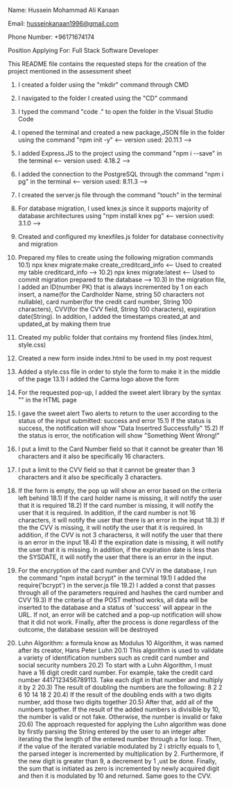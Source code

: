 Name: Hussein Mohammad Ali Kanaan

Email: husseinkanaan1996@gmail.com

Phone Number: +96171674174

Position Applying For: Full Stack Software Developer


This README file contains the requested steps for the creation of the project mentioned in the assessment sheet

1) I created a folder using the "mkdir" command through CMD

2) I navigated to the folder I created using the "CD" command

3) I typed the command "code ." to open the folder in the Visual Studio Code

4) I opened the terminal and created a new package,JSON file in the folder using the command "npm init -y" <-- version used: 20.11.1 -->

5) I added Express.JS to the project using the command "npm i --save" in the terminal <-- version used: 4.18.2 -->

6) I added the connection to the PostgreSQL through the command "npm i pg" in the terminal <-- version used: 8.11.3 -->

7) I created the server.js file through the command "touch" in the terminal

8) For database migration, I used knex.js since it supports majority of database architectures using "npm install knex pg" <-- version used: 3.1.0 -->

9) Created and configured my knexfiles.js folder for database connectivity and migration

10) Prepared my files to create using the following migration commands
10.1) npx knex migrate:make create_creditcard_info <-- Used to created my table creditcard_info -->
10.2) npx knex migrate:latest <-- Used to commit migration prepared to the database -->
10.3) In the migration file, I added an ID(number PK) that is always incremented by 1 on each insert, a name(for the Cardholder Name, string 50 characters not nullable), card number(for the credit card number, String 100 characters), CVV(for the CVV field, String 100 characters), expiration date(String). In addition, I added the timestamps created_at and updated_at by making them true

11) Created my public folder that contains my frontend files (index.html, style.css)

12) Created a new form inside index.html to be used in my post request

13) Added a style.css file in order to style the form to make it in the middle of the page
13.1) I added the Carma logo above the form

14) For the requested pop-up, I added the sweet alert library by the syntax "<script src="https://cdn.jsdelivr.net/npm/sweetalert2@11"></script>" in the HTML page

15) I gave the sweet alert Two alerts to return to the user according to the status of the input submitted: success and error
15.1) If the status is success, the notification will show "Data Insertred Successfully"
15.2) If the status is error, the notification will show "Something Went Wrong!"

16) I put a limit to the Card Number field so that it cannot be greater than 16 characters and it also be specifically 16 characters.

17) I put a limit to the CVV field so that it cannot be greater than 3 characters and it also be specifically 3 characters.

18) If the form is empty, the pop up will show an error based on the criteria left behind
18.1) If the card holder name is missing, it will notify the user that it is required
18.2) If the card number is missing, it will notify the user that it is required. In addition, if the card number is not 16 characters, it will notify the user that there is an error in the input
18.3) If the the CVV is missing, it will notify the user that it is required. In addition, if the CVV is not 3 characterss, it will notify the user that there is an error in the input
18.4) If the expiration date is missing, it will notify the user that it is missing. In addition, if the expiration date is less than the SYSDATE, it will notify the user that there is an error in the input.

19) For the encryption of the card number and CVV in the database, I run the command "npm install bcrypt" in the terminal
19.1) I added the require('bcrypt') in the server.js file
19.2) I added a const that passes through all of the parameters required and hashes the card number and CVV 
19.3) If the criteria of the POST method works, all data will be inserted to the database and a status of 'success' will appear in the URL. If not, an error will be catched and a pop-up notification will show that it did not work. Finally, after the process is done regardless of the outcome, the database session will be destroyed

20) Luhn Algorithm: a formula know as Modulus 10 Algorithm, it was named after its creator, Hans Peter Luhn
20.1) This algorithm is used to validate a variety of identification numbers such as credit card number and social security numbers
20.2) To start with a Luhn Algorithm, I must have a 16 digit credit card number. For example, take the credit card number 4417123456789113. Take each digit in that number and multiply it by 2
20.3) The result of doubling the numbers are the following: 8 2 2 6 10 14 18 2
20.4) If the result of the doubling ends with a two digits number, add those two digits together
20.5) After that, add all of the numbers together. If the result of the added numbers is divisible by 10, the number is valid or not fake. Otherwise, the number is invalid or fake
20.6) The approach requested for applying the Luhn algorithm was done by firstly parsing the String entered by the user to an integer after iterating the the length of the entered number through a for loop. Then, if the value of the iterated variable modulated by 2 i strictly equals to 1, the parsed integer is incremented by multiplication by 2. Furthermore, if the new digit is greater than 9, a decrement by 1 ,ust  be done. Finally, the sum that is initiated as zero is incremented by newly acquired digit and then it is modulated by 10 and returned. Same goes to the CVV. 

